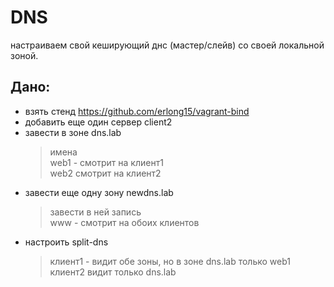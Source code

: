 # DNS
настраиваем свой кеширующий днс (мастер/слейв) со своей локальной зоной.
## Дано:
- взять стенд https://github.com/erlong15/vagrant-bind
- добавить еще один сервер client2
- завести в зоне dns.lab
    >имена \
    >web1 - смотрит на клиент1 \
    >web2 смотрит на клиент2
- завести еще одну зону newdns.lab
    >завести в ней запись \
    >www - смотрит на обоих клиентов
- настроить split-dns
    >клиент1 - видит обе зоны, но в зоне dns.lab только web1 \
    >клиент2 видит только dns.lab
